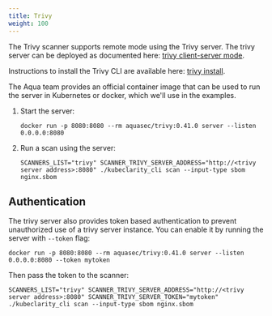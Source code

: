```yaml
---
title: Trivy
weight: 100
---
```


The Trivy scanner supports remote mode using the Trivy server. The trivy server can be deployed as documented here: [trivy client-server mode](https://aquasecurity.github.io/trivy/v0.34/docs/references/modes/client-server/).

Instructions to install the Trivy CLI are available here: [trivy install](https://aquasecurity.github.io/trivy/v0.34/getting-started/installation/).

The Aqua team provides an official container image that can be used to run the server in Kubernetes or docker, which we'll use in the examples.

1. Start the server:

    ```shell
    docker run -p 8080:8080 --rm aquasec/trivy:0.41.0 server --listen 0.0.0.0:8080
    ```

1. Run a scan using the server:

    ```shell
    SCANNERS_LIST="trivy" SCANNER_TRIVY_SERVER_ADDRESS="http://<trivy server address>:8080" ./kubeclarity_cli scan --input-type sbom nginx.sbom
    ```

## Authentication

The trivy server also provides token based authentication to prevent unauthorized use of a trivy server instance. You can enable it by running the server with `--token` flag:

```shell
docker run -p 8080:8080 --rm aquasec/trivy:0.41.0 server --listen 0.0.0.0:8080 --token mytoken
```

Then pass the token to the scanner:

```shell
SCANNERS_LIST="trivy" SCANNER_TRIVY_SERVER_ADDRESS="http://<trivy server address>:8080" SCANNER_TRIVY_SERVER_TOKEN="mytoken" ./kubeclarity_cli scan --input-type sbom nginx.sbom
```
